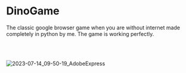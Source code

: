 # DinoGame

The classic google browser game when you are without internet made completely in python by me. The game is working perfectly.

<br>
<br>

![2023-07-14_09-50-19_AdobeExpress](https://github.com/DarkSaibot/DinoGame/assets/86971123/758f9db0-9ec6-43f1-b016-bfd233818e70)


